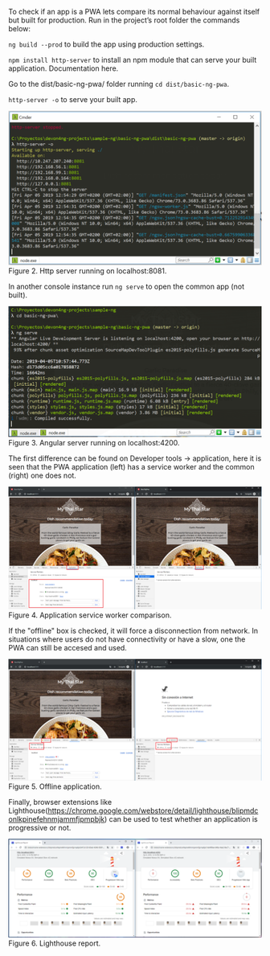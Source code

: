 To check if an app is a PWA lets compare its normal behaviour against itself but built for production. Run in the project’s root folder the commands below:

`ng build --prod` to build the app using production settings.

`npm install http-server` to install an npm module that can serve your built application. Documentation here.

Go to the dist/basic-ng-pwa/ folder running `cd dist/basic-ng-pwa`.

`http-server -o` to serve your built app.

![Katacoda Logo](./assets/http-serve.png)
Figure 2. Http server running on localhost:8081.

In another console instance run `ng serve` to open the common app (not built).

![Katacoda Logo](./assets/ng-serve.png)
Figure 3. Angular server running on localhost:4200.

The first difference can be found on Developer tools → application, here it is seen that the PWA application (left) has a service worker and the common (right) one does not.

![Katacoda Logo](./assets/pwa-nopwa-app-ng.png)
Figure 4. Application service worker comparison.

If the "offline" box is checked, it will force a disconnection from network. In situations where users do not have connectivity or have a slow, one the PWA can still be accesed and used.

![Katacoda Logo](./assets/online-offline-ng.png)
Figure 5. Offline application.

Finally, browser extensions like Lighthouse(https://chrome.google.com/webstore/detail/lighthouse/blipmdconlkpinefehnmjammfjpmpbjk) can be used to test whether an application is progressive or not.

![Katacoda Logo](./assets/lighthouse-ng.png)
Figure 6. Lighthouse report.
